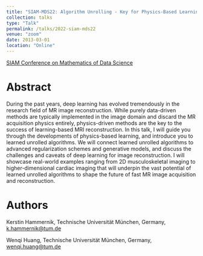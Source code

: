 ```yaml
---
title: "SIAM-MDS22: Algorithm Unrolling - Key for Physics-Based Learning in Magnetic Resonance Image Reconstruction"
collection: talks
type: "Talk"
permalink: /talks/2022-siam-mds22
venue: "zoom"
date: 2013-03-01
location: "Online"
---
```


[SIAM Conference on Mathematics of Data Science](https://www.siam.org/conferences/cm/conference/mds22)

Abstract
====
During the past years, deep learning has evolved tremendously in the research field of MR image reconstruction. While purely data-driven methods are typically implemented in the image domain and discard the MR acquisition physics entirely, physics-driven methods are the key to the success of learning-based MRI reconstruction. In this talk, I will guide you through the developments of physics-based learning, and introduce you to learned unrolled algorithms. We will connect learned unrolled algorithms to advanced regularization schemes and generative models, and discuss the challenges and caveats of deep learning for image reconstruction. I will showcase real-world examples ranging from 2D musculoskeletal imaging to higher-dimensional cardiac imaging that will underpin the vast potential of learned unrolled algorithms to shape the future of fast MR image acquisition and reconstruction.

Authors
===
Kerstin Hammernik, Technische Universität München, Germany, k.hammernik@tum.de

Wenqi Huang, Technische Universität München, Germany, wenqi.huang@tum.de